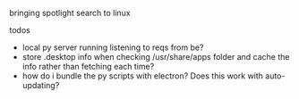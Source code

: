 bringing spotlight search to linux

todos
- local py server running listening to reqs from be?
- store .desktop info when checking /usr/share/apps folder and cache the info rather than fetching each time?
- how do i bundle the py scripts with electron? Does this work with auto-updating?